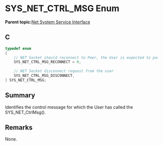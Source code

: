 # SYS\_NET\_CTRL\_MSG Enum

**Parent topic:**[Net System Service Interface](GUID-010BB62D-452D-4B87-9F43-FDA5BF80F6AF.md)

## C

```c
typedef enum
{
    // NET Socket should reconnect to Peer, the User is expected to pass pointer to SYS_NET_Config for the configuration of the new Connection.
    SYS_NET_CTRL_MSG_RECONNECT = 0,
    
    // NET Socket disconnect request from the user
    SYS_NET_CTRL_MSG_DISCONNECT,
} SYS_NET_CTRL_MSG;

```

## Summary

Identifies the control message for which the User has called the SYS\_NET\_CtrlMsg\(\).

## Remarks

None.

